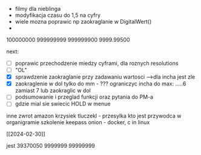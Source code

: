 - filmy dla nieblinga
- modyfikacja czasu do 1,5 na cyfry
- wiele mozna poprawic np zaokraglanie w DigitalWert()
- 

100000000
999999999
999999900
9999.99500

next:
- [ ] poprawic przechodzenie miedzy cyframi, dla roznych resolutions
- [ ] "OL"
- [x] sprawdzenie zaokraglanie przy zadawaniu wartosci -->dla incha jest zle
- [x] zaokraglenie w dol tylko do mm - ??? ograniczyc incha do max: .....6 zamiast 7 lub zaokraglic w dol
- [ ] podsumowanie i przeglad funkcji oraz pytania do PM-a
- [ ] gdzie mial sie swiecic HOLD w menue

inne
zwrot amazon
krzysiek tluczekl - przesylka
kto jest przywodca w organigramie
szkolenie keepass
onion - docker, c in linux

[[2024-02-30]]


jest
39370050
9999999
99999999